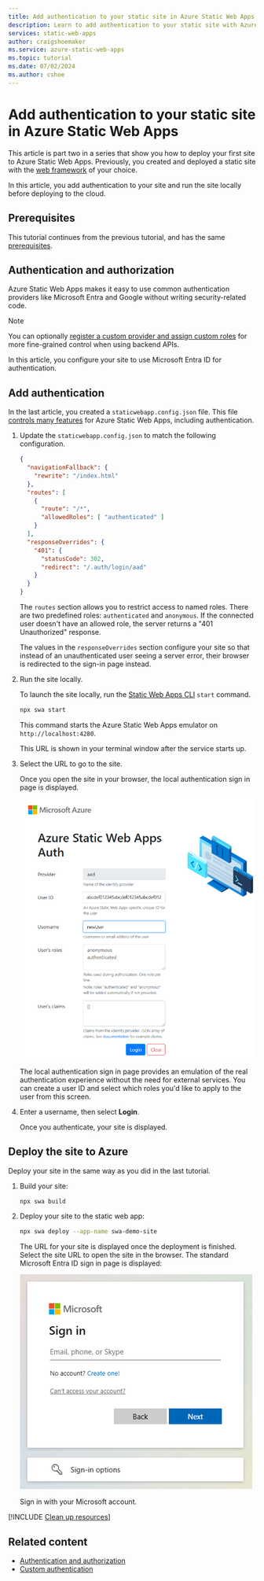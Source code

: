 ```yaml
---
title: Add authentication to your static site in Azure Static Web Apps
description: Learn to add authentication to your static site with Azure Static Web Apps.
services: static-web-apps
author: craigshoemaker
ms.service: azure-static-web-apps
ms.topic: tutorial
ms.date: 07/02/2024
ms.author: cshoe
---
```


# Add authentication to your static site in Azure Static Web Apps

This article is part two in a series that show you how to deploy your first site to Azure Static Web Apps. Previously, you created and deployed a static site with the [web framework](./deploy-web-framework.md) of your choice.

In this article, you add authentication to your site and run the site locally before deploying to the cloud.

## Prerequisites

This tutorial continues from the previous tutorial, and has the same [prerequisites](deploy-web-framework.md#prerequisites).

## Authentication and authorization

Azure Static Web Apps makes it easy to use common authentication providers like Microsoft Entra and Google without writing security-related code.

> [!NOTE]
> You can optionally [register a custom provider and assign custom roles](./authentication-custom.md) for more fine-grained control when using backend APIs.

In this article, you configure your site to use Microsoft Entra ID for authentication.

## Add authentication

In the last article, you created a `staticwebapp.config.json` file. This file [controls many features](./configuration.md) for Azure Static Web Apps, including authentication.

1. Update the `staticwebapp.config.json` to match the following configuration.

    ```json
    {
      "navigationFallback": {
        "rewrite": "/index.html"
      },
      "routes": [
        {
          "route": "/*",
          "allowedRoles": [ "authenticated" ]
        }
      ],
      "responseOverrides": {
        "401": {
          "statusCode": 302,
          "redirect": "/.auth/login/aad"
        }
      }
    }
    ```

    The `routes` section allows you to restrict access to named roles. There are two predefined roles: `authenticated` and `anonymous`. If the connected user doesn't have an allowed role, the server returns a "401 Unauthorized" response.

    The values in the `responseOverrides` section configure your site so that instead of an unauthenticated user seeing a server error, their browser is redirected to the sign-in page instead.

1. Run the site locally.

    To launch the site locally, run the [Static Web Apps CLI](https://azure.github.io/static-web-apps-cli) `start` command.

    ```bash
    npx swa start
    ```

    This command starts the Azure Static Web Apps emulator on `http://localhost:4280`.

    This URL is shown in your terminal window after the service starts up.

1. Select the URL to go to the site.

    Once you open the site in your browser, the local authentication sign in page is displayed.

    ![A screen shot of the local authentication sign in page.](./media/add-authentication/local-auth-page.png)

    The local authentication sign in page provides an emulation of the real authentication experience without the need for external services. You can create a user ID and select which roles you'd like to apply to the user from this screen.

1. Enter a username, then select **Login**.

    Once you authenticate, your site is displayed.

## Deploy the site to Azure

Deploy your site in the same way as you did in the last tutorial.

1. Build your site:

    ```bash
    npx swa build
    ```

1. Deploy your site to the static web app:

    ```bash
    npx swa deploy --app-name swa-demo-site
    ```

    The URL for your site is displayed once the deployment is finished. Select the site URL to open the site in the browser. The standard Microsoft Entra ID sign in page is displayed:

    ![Screen shot of the Microsoft authentication sign in page.](./media/add-authentication/remote-auth-page.png)

    Sign in with your Microsoft account.

[!INCLUDE [Clean up resources](../../includes/static-web-apps/quickstart-direct-deploy-clean-up-resources.md)]

## Related content

* [Authentication and authorization](./authentication-authorization.yml)
* [Custom authentication](./authentication-custom.md)
